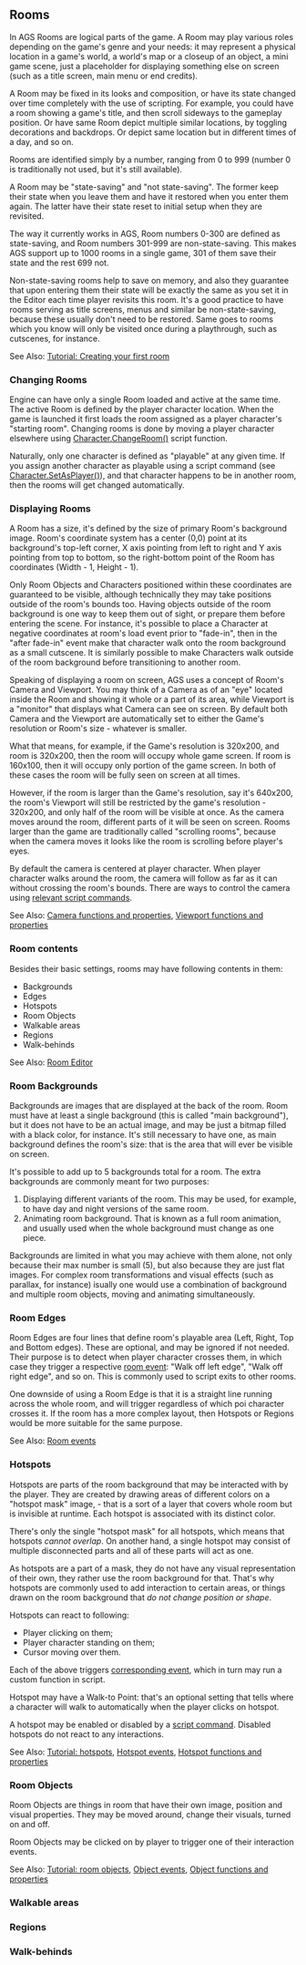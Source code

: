 ## Rooms

In AGS Rooms are logical parts of the game. A Room may play various roles depending on the game's genre and your needs: it may represent a physical location in a game's world, a world's map or a closeup of an object, a mini game scene, just a placeholder for displaying something else on screen (such as a title screen, main menu or end credits).

A Room may be fixed in its looks and composition, or have its state changed over time completely with the use of scripting. For example, you could have a room showing a game's title, and then scroll sideways to the gameplay position. Or have same Room depict multiple similar locations, by toggling decorations and backdrops. Or depict same location but in different times of a day, and so on.

Rooms are identified simply by a number, ranging from 0 to 999 (number 0 is traditionally not used, but it's still available).

A Room may be "state-saving" and "not state-saving". The former keep their state when you leave them and have it restored when you enter them again. The latter have their state reset to initial setup when they are revisited.

The way it currently works in AGS, Room numbers 0-300 are defined as state-saving, and Room numbers 301-999 are non-state-saving. This makes AGS support up to 1000 rooms in a single game, 301 of them save their state and the rest 699 not.

Non-state-saving rooms help to save on memory, and also they guarantee that upon entering them their state will be exactly the same as you set it in the Editor each time player revisits this room. It's a good practice to have rooms serving as title screens, menus and similar be non-state-saving, because these usually don't need to be restored. Same goes to rooms which you know will only be visited once during a playthrough, such as cutscenes, for instance.

See Also: [Tutorial: Creating your first room](acintro2)

### Changing Rooms

Engine can have only a single Room loaded and active at the same time. The active Room is defined by the player character location. When the game is launched it first loads the room assigned as a player character's "starting room". Changing rooms is done by moving a player character elsewhere using [Character.ChangeRoom()](Character#characterchangeroom) script function.

Naturally, only one character is defined as "playable" at any given time. If you assign another character as playable using a script command (see [Character.SetAsPlayer()](Character#charactersetasplayer)), and that character happens to be in another room, then the rooms will get changed automatically.

### Displaying Rooms

A Room has a size, it's defined by the size of primary Room's background image. Room's coordinate system has a center (0,0) point at its background's top-left corner, X axis pointing from left to right and Y axis pointing from top to bottom, so the right-bottom point of the Room has coordinates (Width - 1, Height - 1).

Only Room Objects and Characters positioned within these coordinates are guaranteed to be visible, although technically they may take positions outside of the room's bounds too. Having objects outside of the room background is one way to keep them out of sight, or prepare them before entering the scene. For instance, it's possible to place a Character at negative coordinates at room's load event prior to "fade-in", then in the "after fade-in" event make that character walk onto the room background as a small cutscene. It is similarly possible to make Characters walk outside of the room background before transitioning to another room.

Speaking of displaying a room on screen, AGS uses a concept of Room's Camera and Viewport. You may think of a Camera as of an "eye" located inside the Room and showing it whole or a part of its area, while Viewport is a "monitor" that displays what Camera can see on screen. By default both Camera and the Viewport are automatically set to either the Game's resolution or Room's size - whatever is smaller.

What that means, for example, if the Game's resolution is 320x200, and room is 320x200, then the room will occupy whole game screen. If room is 160x100, then it will occupy only portion of the game screen. In both of these cases the room will be fully seen on screen at all times.

However, if the room is larger than the Game's resolution, say it's 640x200, the room's Viewport will still be restricted by the game's resolution - 320x200, and only half of the room will be visible at once. As the camera moves around the room, different parts of it will be seen on screen. Rooms larger than the game are traditionally called "scrolling rooms", because when the camera moves it looks like the room is scrolling before player's eyes.

By default the camera is centered at player character. When player character walks around the room, the camera will follow as far as it can without crossing the room's bounds. There are ways to control the camera using [relevant script commands](Camera).

See Also: [Camera functions and properties](Camera), [Viewport functions and properties](Viewport)

### Room contents

Besides their basic settings, rooms may have following contents in them:

* Backgrounds
* Edges
* Hotspots
* Room Objects
* Walkable areas
* Regions
* Walk-behinds

See Also: [Room Editor](EditorRoom)

### Room Backgrounds

Backgrounds are images that are displayed at the back of the room. Room must have at least a single background (this is called "main background"), but it does not have to be an actual image, and may be just a bitmap filled with a black color, for instance. It's still necessary to have one, as main background defines the room's size: that is the area that will ever be visible on screen.

It's possible to add up to 5 backgrounds total for a room. The extra backgrounds are commonly meant for two purposes:
1. Displaying different variants of the room. This may be used, for example, to have day and night versions of the same room.
2. Animating room background. That is known as a full room animation, and usually used when the whole background must change as one piece.

Backgrounds are limited in what you may achieve with them alone, not only because their max number is small (5), but also because they are just flat images.
For complex room transformations and visual effects (such as parallax, for instance) isually one would use a combination of background and multiple room objects, moving and animating simultaneously.

### Room Edges

Room Edges are four lines that define room's playable area (Left, Right, Top and Bottom edges). These are optional, and may be ignored if not needed.
Their purpose is to detect when player character crosses them, in which case they trigger a respective [room event](EventTypes#room-events): "Walk off left edge", "Walk off right edge", and so on. This is commonly used to script exits to other rooms.

One downside of using a Room Edge is that it is a straight line running across the whole room, and will trigger regardless of which poi character crosses it. If the room has a more complex layout, then Hotspots or Regions would be more suitable for the same purpose.

See Also: [Room events](EventTypes#room-events)

### Hotspots

Hotspots are parts of the room background that may be interacted with by the player. They are created by drawing areas of different colors on a "hotspot mask" image, - that is a sort of a layer that covers whole room but is invisible at runtime. Each hotspot is associated with its distinct color.

There's only the single "hotspot mask" for all hotspots, which means that hotspots *cannot overlap*. On another hand, a single hotspot may consist of multiple disconnected parts and all of these parts will act as one.

As hotspots are a part of a mask, they do not have any visual representation of their own, they rather use the room background for that. That's why hotspots are commonly used to add interaction to certain areas, or things drawn on the room background that *do not change position or shape*.

Hotspots can react to following:
* Player clicking on them;
* Player character standing on them;
* Cursor moving over them.

Each of the above triggers [corresponding event](EventTypes#hotspot-events), which in turn may run a custom function in script.

Hotspot may have a Walk-to Point: that's an optional setting that tells where a character will walk to automatically when the player clicks on hotspot.

A hotspot may be enabled or disabled by a [script command](Hotspot#hotspotenabled). Disabled hotspots do not react to any interactions.

See Also: [Tutorial: hotspots](acintro3#hotspots), [Hotspot events](EventTypes#hotspot-events), [Hotspot functions and properties](Hotspot)

### Room Objects

Room Objects are things in room that have their own image, position and visual properties. They may be moved around, change their visuals, turned on and off.

Room Objects may be clicked on by player to trigger one of their interaction events.

See Also: [Tutorial: room objects](acintro4#objects), [Object events](EventTypes#object-events), [Object functions and properties](Object)

### Walkable areas

### Regions

### Walk-behinds
